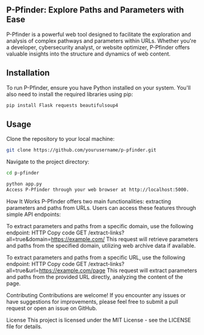 ## P-Pfinder: Explore Paths and Parameters with Ease
P-Pfinder is a powerful web tool designed to facilitate the exploration and analysis of complex pathways and parameters within URLs. Whether you're a developer, cybersecurity analyst, or website optimizer, P-Pfinder offers valuable insights into the structure and dynamics of web content.

## Installation
To run P-Pfinder, ensure you have Python installed on your system. You'll also need to install the required libraries using pip:

```bash
pip install Flask requests beautifulsoup4
```
## Usage
Clone the repository to your local machine:
```bash
git clone https://github.com/yourusername/p-pfinder.git
```
Navigate to the project directory:
```bash
cd p-pfinder
```
```bash
python app.py
Access P-Pfinder through your web browser at http://localhost:5000.
```
How It Works
P-Pfinder offers two main functionalities: extracting parameters and paths from URLs. Users can access these features through simple API endpoints:

To extract parameters and paths from a specific domain, use the following endpoint:
HTTP
Copy code
GET /extract-links?all=true&domain=https://example.com/
This request will retrieve parameters and paths from the specified domain, utilizing web archive data if available.

To extract parameters and paths from a specific URL, use the following endpoint:
HTTP
Copy code
GET /extract-links?all=true&url=https://example.com/page
This request will extract parameters and paths from the provided URL directly, analyzing the content of the page.

Contributing
Contributions are welcome! If you encounter any issues or have suggestions for improvements, please feel free to submit a pull request or open an issue on GitHub.

License
This project is licensed under the MIT License - see the LICENSE file for details.
